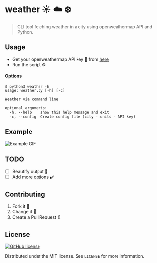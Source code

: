 # weather :sunny: :cloud: :snowflake:
> CLI tool fetching weather in a city using openweathermap API and Python.

## Usage
- Get your openweathermap API key :key: from [here](https://openweathermap.org/api)
- Run the script :gear:
#### Options
```console
$ python3 weather -h
usage: weather.py [-h] [-c]

Weather via command line

optional arguments:
  -h, --help    show this help message and exit
  -c, --config  Create config file (city - units - API key)
  ```

## Example

![Example GIF](../master/example.gif)

## TODO

- [ ] Beautify output :art:
- [ ] Add more options :heavy_check_mark:

## Contributing

1. Fork it :fork_and_knife:
2. Change it :wrench:
4. Create a Pull Request :arrows_clockwise:

## License

<a href="https://github.com/Aymane11/weather/blob/master/LICENSE"><img alt="GitHub license" src="https://img.shields.io/github/license/Aymane11/weather"></a>

Distributed under the MIT license. See ``LICENSE`` for more information.